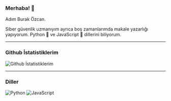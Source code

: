 ### Merhaba! 👋

Adım Burak Özcan.

Siber güvenlik uzmanıyım ayrıca boş zamanlarımda makale yazarlığı yapıyorum.
Python 🐍 ve JavaScript 🚀 dillerini biliyorum.

---

### Github İstatistiklerim

![Github İstatistiklerim](https://github-readme-stats.vercel.app/api?username=burakozcn01&show_icons=true&theme=radical)

---

### Diller

![Python](https://img.shields.io/badge/-Python-3776AB?style=flat-square&logo=python&logoColor=white)
![JavaScript](https://img.shields.io/badge/-JavaScript-F7DF1E?style=flat-square&logo=javascript&logoColor=black)


<!--
**Reload-ing/Reload-ing** is a ✨ _special_ ✨ repository because its `README.md` (this file) appears on your GitHub profile.

Here are some ideas to get you started:

- 🔭 I’m currently working on ...
- 🌱 I’m currently learning ...
- 👯 I’m looking to collaborate on ...
- 🤔 I’m looking for help with ...
- 💬 Ask me about ...
- 📫 How to reach me: ...
- 😄 Pronouns: ...
- ⚡ Fun fact: ...
-->
